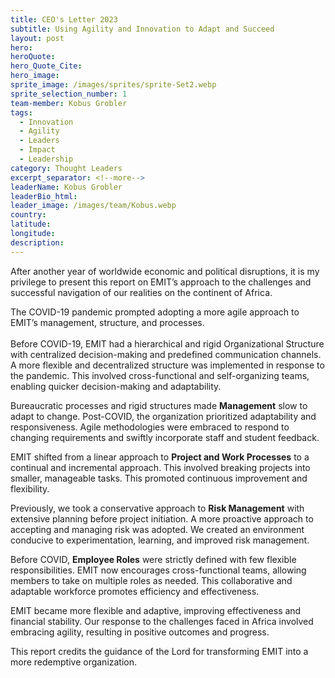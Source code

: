 ```yaml
---
title: CEO's Letter 2023
subtitle: Using Agility and Innovation to Adapt and Succeed
layout: post
hero:
heroQuote:
hero_Quote_Cite:
hero_image:
sprite_image: /images/sprites/sprite-Set2.webp
sprite_selection_number: 1
team-member: Kobus Grobler
tags:
  - Innovation
  - Agility
  - Leaders
  - Impact
  - Leadership
category: Thought Leaders
excerpt_separator: <!--more-->
leaderName: Kobus Grobler
leaderBio_html:
leader_image: /images/team/Kobus.webp
country:
latitude:
longitude:
description:
---
```


After another year of worldwide economic and political disruptions, it is my privilege to present this report on EMIT’s approach to the challenges and successful navigation of our realities on the continent of Africa.

The COVID-19 pandemic prompted adopting a more agile approach to EMIT’s management, structure, and processes.<br> <br>Before COVID-19, EMIT had a hierarchical and rigid Organizational Structure with centralized decision-making and predefined communication channels. A more flexible and decentralized structure was implemented in response to the pandemic. This involved cross-functional and self-organizing teams, enabling quicker decision-making and adaptability.

Bureaucratic processes and rigid structures made **Management** slow to adapt to change. Post-COVID, the organization prioritized adaptability and responsiveness. Agile methodologies were embraced to respond to changing requirements and swiftly incorporate staff and student feedback.

EMIT shifted from a linear approach to **Project and Work Processes** to a continual and incremental approach. This involved breaking projects into smaller, manageable tasks. This promoted continuous improvement and flexibility.

Previously, we took a conservative approach to **Risk Management** with extensive planning before project initiation. A more proactive approach to accepting and managing risk was adopted. We created an environment conducive to experimentation, learning, and improved risk management.

Before COVID, **Employee Roles** were strictly defined with few flexible responsibilities. EMIT now encourages cross-functional teams, allowing members to take on multiple roles as needed. This collaborative and adaptable workforce promotes efficiency and effectiveness.

EMIT became more flexible and adaptive, improving effectiveness and financial stability. Our response to the challenges faced in Africa involved embracing agility, resulting in positive outcomes and progress.

This report credits the guidance of the Lord for transforming EMIT into a more redemptive organization.
